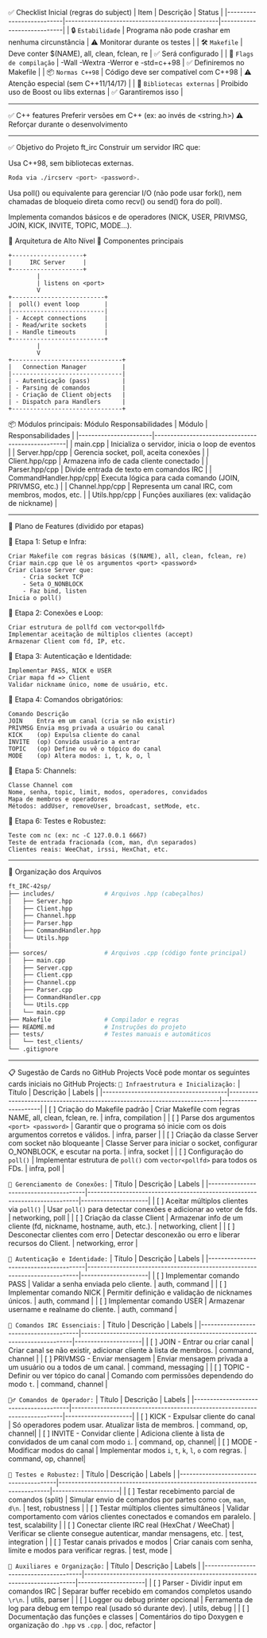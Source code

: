 ✅ Checklist Inicial (regras do subject)
| Item                     | Descrição                                      | Status                     |
|--------------------------|------------------------------------------------|----------------------------|
| 🔒 `Estabilidade`          | Programa não pode crashar em nenhuma circunstância | ⚠️ Monitorar durante os testes |
| 🛠️ `Makefile`             | Deve conter $(NAME), all, clean, fclean, re    | ✅ Será configurado         |
| 🧱 `Flags de compilação`    | -Wall -Wextra -Werror e -std=c++98             | ✅ Definiremos no Makefile  |
| 📦 `Normas C++98`          | Código deve ser compatível com C++98           | ⚠️ Atenção especial (sem C++11/14/17) |
| 🚫 `Bibliotecas externas`   | Proibido uso de Boost ou libs externas         | ✅ Garantiremos isso        |

---

✅ C++ features	Preferir versões em C++ (ex: <cstring> ao invés de <string.h>)	⚠️ Reforçar durante o desenvolvimento

---

✅ Objetivo do Projeto ft_irc
Construir um servidor IRC que:

Usa C++98, sem bibliotecas externas.
```bash
Roda via ./ircserv <port> <password>.
```

Usa poll() ou equivalente para gerenciar I/O (não pode usar fork(), nem chamadas de bloqueio direta como recv() ou send() fora do poll).

Implementa comandos básicos e de operadores (NICK, USER, PRIVMSG, JOIN, KICK, INVITE, TOPIC, MODE...).

🧠 Arquitetura de Alto Nível
📌 Componentes principais
```pgsql
+--------------------+
|     IRC Server     |
+--------------------+
        |
        | listens on <port>
        V
+--------------------------+
|  poll() event loop       |
|--------------------------|
| - Accept connections     |
| - Read/write sockets     |
| - Handle timeouts        |
+--------------------------+
        |
        V
+-------------------------------+
|   Connection Manager          |
|-------------------------------|
| - Autenticação (pass)         |
| - Parsing de comandos         |
| - Criação de Client objects   |
| - Dispatch para Handlers      |
+-------------------------------+
```

📦 Módulos principais:
Módulo	Responsabilidades
| Módulo                | Responsabilidades                                |
|-----------------------|--------------------------------------------------|
| main.cpp              | Inicializa o servidor, inicia o loop de eventos |
| Server.hpp/cpp        | Gerencia socket, poll, aceita conexões          |
| Client.hpp/cpp        | Armazena info de cada cliente conectado         |
| Parser.hpp/cpp        | Divide entrada de texto em comandos IRC         |
| CommandHandler.hpp/cpp| Executa lógica para cada comando (JOIN, PRIVMSG, etc.) |
| Channel.hpp/cpp       | Representa um canal IRC, com membros, modos, etc. |
| Utils.hpp/cpp         | Funções auxiliares (ex: validação de nickname)  |

---

🧱 Plano de Features (dividido por etapas)

🎯 Etapa 1: Setup e Infra:
```
Criar Makefile com regras básicas ($(NAME), all, clean, fclean, re)
Criar main.cpp que lê os argumentos <port> <password>
Criar classe Server que:
    - Cria socket TCP
    - Seta O_NONBLOCK
    - Faz bind, listen
Inicia o poll()
```

🎯 Etapa 2: Conexões e Loop:
```
Criar estrutura de pollfd com vector<pollfd>
Implementar aceitação de múltiplos clientes (accept)
Armazenar Client com fd, IP, etc.
```

🎯 Etapa 3: Autenticação e Identidade:
```
Implementar PASS, NICK e USER
Criar mapa fd => Client
Validar nickname único, nome de usuário, etc.
```

🎯 Etapa 4: Comandos obrigatórios:
```
Comando	Descrição
JOIN	Entra em um canal (cria se não existir)
PRIVMSG	Envia msg privada a usuário ou canal
KICK	(op) Expulsa cliente do canal
INVITE	(op) Convida usuário a entrar
TOPIC	(op) Define ou vê o tópico do canal
MODE	(op) Altera modos: i, t, k, o, l
```

🎯 Etapa 5: Channels:
```
Classe Channel com
Nome, senha, topic, limit, modos, operadores, convidados
Mapa de membros e operadores
Métodos: addUser, removeUser, broadcast, setMode, etc.
```

🎯 Etapa 6: Testes e Robustez:
```
Teste com nc (ex: nc -C 127.0.0.1 6667)
Teste de entrada fracionada (com, man, d\n separados)
Clientes reais: WeeChat, irssi, HexChat, etc.
```

---

🧩 Organização dos Arquivos
```bash
ft_IRC-42sp/
├── includes/              # Arquivos .hpp (cabeçalhos)
│   ├── Server.hpp
│   ├── Client.hpp
│   ├── Channel.hpp
│   ├── Parser.hpp
│   ├── CommandHandler.hpp
│   └── Utils.hpp          
│                
├── sorces/                # Arquivos .cpp (código fonte principal)
│   ├── main.cpp
│   ├── Server.cpp
│   ├── Client.cpp
│   ├── Channel.cpp
│   ├── Parser.cpp
│   ├── CommandHandler.cpp
│   └── Utils.cpp
│   └── main.cpp
├── Makefile               # Compilador e regras
├── README.md              # Instruções do projeto
├── tests/                 # Testes manuais e automáticos
│   └── test_clients/
└── .gitignore
```
---

📋 Sugestão de Cards no GitHub Projects
Você pode montar os seguintes cards iniciais no GitHub Projects:
`🔧 Infraestrutura e Inicialização:`
| Título                                | Descrição                                                                 | Labels              |
|---------------------------------------|---------------------------------------------------------------------------|---------------------|
| [ ] Criação do Makefile padrão        | Criar Makefile com regras NAME, all, clean, fclean, re.                   | infra, compilation  |
| [ ] Parse dos argumentos `<port> <password>` | Garantir que o programa só inicie com os dois argumentos corretos e válidos. | infra, parser       |
| [ ] Criação da classe Server com socket não bloqueante | Classe Server para iniciar o socket, configurar O_NONBLOCK, e escutar na porta. | infra, socket       |
| [ ] Configuração do `poll()`          | Implementar estrutura de `poll()` com `vector<pollfd>` para todos os FDs. | infra, poll         |

`👥 Gerenciamento de Conexões:`
| Título                                | Descrição                                                                 | Labels              |
|---------------------------------------|---------------------------------------------------------------------------|---------------------|
| [ ] Aceitar múltiplos clientes via `poll()` | Usar `poll()` para detectar conexões e adicionar ao vetor de fds.         | networking, poll    |
| [ ] Criação da classe Client          | Armazenar info de um cliente (fd, nickname, hostname, auth, etc.).        | networking, client  |
| [ ] Desconectar clientes com erro     | Detectar desconexão ou erro e liberar recursos do Client.                 | networking, error   |

`🔐 Autenticação e Identidade:`
| Título                                | Descrição                                                                 | Labels              |
|---------------------------------------|---------------------------------------------------------------------------|---------------------|
| [ ] Implementar comando PASS          | Validar a senha enviada pelo cliente.                                     | auth, command       |
| [ ] Implementar comando NICK          | Permitir definição e validação de nicknames únicos.                       | auth, command       |
| [ ] Implementar comando USER          | Armazenar username e realname do cliente.                                 | auth, command       |

`💬 Comandos IRC Essenciais:`
| Título                                | Descrição                                                                 | Labels              |
|---------------------------------------|---------------------------------------------------------------------------|---------------------|
| [ ] JOIN - Entrar ou criar canal      | Criar canal se não existir, adicionar cliente à lista de membros.         | command, channel    |
| [ ] PRIVMSG - Enviar mensagem         | Enviar mensagem privada a um usuário ou a todos de um canal.             | command, messaging  |
| [ ] TOPIC - Definir ou ver tópico do canal | Comando com permissões dependendo do modo `t`.                           | command, channel    |

`👮‍♂️ Comandos de Operador:`
| Título                                | Descrição                                                                 | Labels              |
|---------------------------------------|---------------------------------------------------------------------------|---------------------|
| [ ] KICK - Expulsar cliente do canal  | Só operadores podem usar. Atualizar lista de membros.                     | command, op, channel|
| [ ] INVITE - Convidar cliente         | Adiciona cliente à lista de convidados de um canal com modo `i`.          | command, op, channel|
| [ ] MODE - Modificar modos do canal   | Implementar modos `i`, `t`, `k`, `l`, `o` com regras.                     | command, op, channel|

`🧪 Testes e Robustez:`
| Título                                | Descrição                                                                 | Labels              |
|---------------------------------------|---------------------------------------------------------------------------|---------------------|
| [ ] Testar recebimento parcial de comandos (split) | Simular envio de comandos por partes como `com`, `man`, `d\n`.            | test, robustness    |
| [ ] Testar múltiplos clientes simultâneos | Validar comportamento com vários clientes conectados e comandos em paralelo. | test, scalability |
| [ ] Conectar cliente IRC real (HexChat / WeeChat) | Verificar se cliente consegue autenticar, mandar mensagens, etc.          | test, integration   |
| [ ] Testar canais privados e modos    | Criar canais com senha, limite e modos para verificar regras.             | test, mode          |

`📎 Auxiliares e Organização:`
| Título                                | Descrição                                                                 | Labels              |
|---------------------------------------|---------------------------------------------------------------------------|---------------------|
| [ ] Parser - Dividir input em comandos IRC | Separar buffer recebido em comandos completos usando `\r\n`.              | utils, parser       |
| [ ] Logger ou debug printer opcional  | Ferramenta de log para debug em tempo real (usado só durante dev).         | utils, debug        |
| [ ] Documentação das funções e classes | Comentários do tipo Doxygen e organização do `.hpp` vs `.cpp`.            | doc, refactor       |